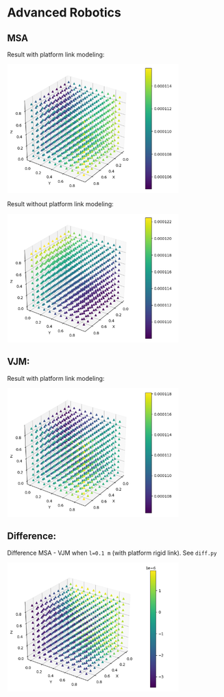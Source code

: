 # Advanced Robotics

## MSA
Result with platform link modeling:

<img src="https://github.com/BorisAnimal/advanced-robotics/blob/main/hw1-2/imgs/stiffness_z.png" height="300">


Result without platform link modeling:

<img src="https://github.com/BorisAnimal/advanced-robotics/blob/main/hw1-2/imgs/stiffness_z_without_platform.png" height="300">

## VJM:

Result with platform link modeling:

<img src="https://github.com/BorisAnimal/advanced-robotics/blob/main/hw1-2/imgs/vjm_z.png" height="300">

## Difference:

Difference MSA - VJM when ```l=0.1 m``` (with platform rigid link). See ```diff.py```

<img src="https://github.com/BorisAnimal/advanced-robotics/blob/main/hw1-2/imgs/diff_z_l=0,1.png" height="300">
